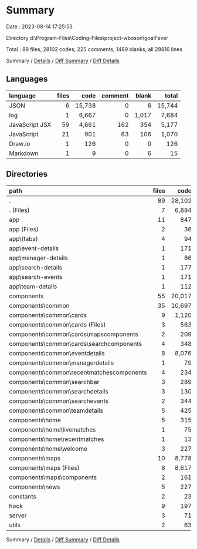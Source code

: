 # Summary

Date : 2023-08-14 17:25:53

Directory d:\\Program-Files\\Coding-Files\\project-wboson\\goalFever

Total : 89 files,  28102 codes, 225 comments, 1489 blanks, all 29816 lines

Summary / [Details](details.md) / [Diff Summary](diff.md) / [Diff Details](diff-details.md)

## Languages
| language | files | code | comment | blank | total |
| :--- | ---: | ---: | ---: | ---: | ---: |
| JSON | 6 | 15,738 | 0 | 6 | 15,744 |
| log | 1 | 6,667 | 0 | 1,017 | 7,684 |
| JavaScript JSX | 59 | 4,661 | 162 | 354 | 5,177 |
| JavaScript | 21 | 901 | 63 | 106 | 1,070 |
| Draw.io | 1 | 126 | 0 | 0 | 126 |
| Markdown | 1 | 9 | 0 | 6 | 15 |

## Directories
| path | files | code | comment | blank | total |
| :--- | ---: | ---: | ---: | ---: | ---: |
| . | 89 | 28,102 | 225 | 1,489 | 29,816 |
| . (Files) | 7 | 6,884 | 0 | 1,027 | 7,911 |
| app | 11 | 847 | 93 | 85 | 1,025 |
| app (Files) | 2 | 36 | 1 | 9 | 46 |
| app\\(tabs) | 4 | 94 | 31 | 16 | 141 |
| app\\event-details | 1 | 171 | 0 | 6 | 177 |
| app\\manager-details | 1 | 86 | 0 | 6 | 92 |
| app\\search-details | 1 | 177 | 49 | 20 | 246 |
| app\\search-events | 1 | 171 | 12 | 21 | 204 |
| app\\team-details | 1 | 112 | 0 | 7 | 119 |
| components | 55 | 20,017 | 118 | 311 | 20,446 |
| components\\common | 35 | 10,697 | 74 | 196 | 10,967 |
| components\\common\\cards | 9 | 1,120 | 24 | 45 | 1,189 |
| components\\common\\cards (Files) | 3 | 563 | 17 | 15 | 595 |
| components\\common\\cards\\mapscomponents | 2 | 209 | 4 | 9 | 222 |
| components\\common\\cards\\searchcomponents | 4 | 348 | 3 | 21 | 372 |
| components\\common\\eventdetails | 8 | 8,076 | 7 | 33 | 8,116 |
| components\\common\\managerdetails | 1 | 79 | 1 | 7 | 87 |
| components\\common\\recentmatchescomponents | 4 | 234 | 12 | 28 | 274 |
| components\\common\\searchbar | 3 | 289 | 12 | 12 | 313 |
| components\\common\\searchdetails | 3 | 130 | 0 | 10 | 140 |
| components\\common\\searchevents | 2 | 344 | 13 | 31 | 388 |
| components\\common\\teamdetails | 5 | 425 | 5 | 30 | 460 |
| components\\home | 5 | 315 | 10 | 29 | 354 |
| components\\home\\livematches | 1 | 75 | 5 | 9 | 89 |
| components\\home\\recentmatches | 1 | 13 | 2 | 3 | 18 |
| components\\home\\welcome | 3 | 227 | 3 | 17 | 247 |
| components\\maps | 10 | 8,778 | 25 | 69 | 8,872 |
| components\\maps (Files) | 8 | 8,617 | 6 | 44 | 8,667 |
| components\\maps\\components | 2 | 161 | 19 | 25 | 205 |
| components\\news | 5 | 227 | 9 | 17 | 253 |
| constants | 2 | 23 | 0 | 3 | 26 |
| hook | 9 | 197 | 7 | 35 | 239 |
| server | 3 | 71 | 2 | 17 | 90 |
| utils | 2 | 63 | 5 | 11 | 79 |

Summary / [Details](details.md) / [Diff Summary](diff.md) / [Diff Details](diff-details.md)